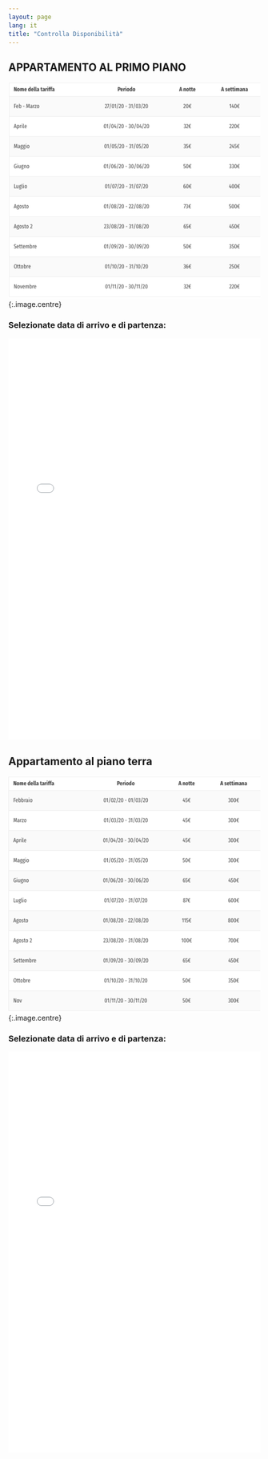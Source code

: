 ```yaml
---
layout: page
lang: it
title: "Controlla Disponibilità"
---
```

## APPARTAMENTO AL PRIMO PIANO

![](/images/Tariffe_Trullo_1opiano_2020.png){:.image.centre}

### Selezionate data di arrivo e di partenza: 
<iframe src="/fullcalendar/demos/gcal.html" style="border: 0" width="100%" height="800" frameborder="0" scrolling="no"></iframe>


## Appartamento al piano terra

![](/images/Tariffe_trullo_piano_terra_2020.png){:.image.centre}

### Selezionate data di arrivo e di partenza: 
<iframe src="/fullcalendar/demos/gcal.html" style="border: 0" width="100%" height="800" frameborder="0" scrolling="no"></iframe>


